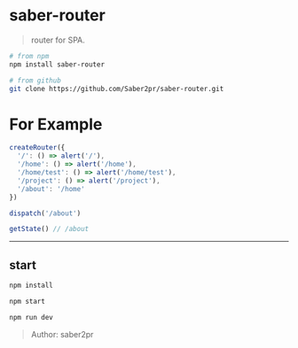 # saber-router

> router for SPA.

```bash
# from npm
npm install saber-router

# from github
git clone https://github.com/Saber2pr/saber-router.git
```

# For Example

```ts
createRouter({
  '/': () => alert('/'),
  '/home': () => alert('/home'),
  '/home/test': () => alert('/home/test'),
  '/project': () => alert('/project'),
  '/about': '/home'
})

dispatch('/about')

getState() // /about
```

---

## start

```bash
npm install
```

```bash
npm start

npm run dev

```

> Author: saber2pr
